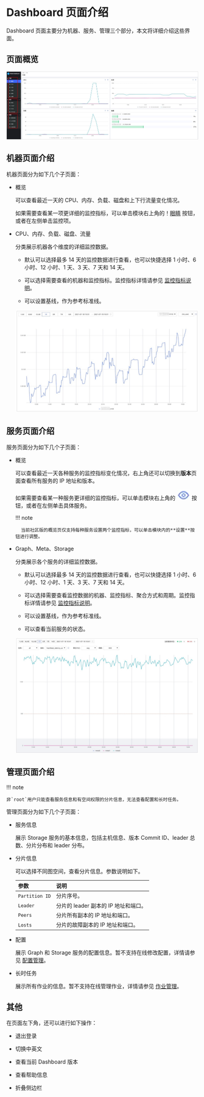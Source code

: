 # Dashboard 页面介绍

Dashboard 页面主要分为机器、服务、管理三个部分，本文将详细介绍这些界面。

## 页面概览

![页面概览](overview1.png)

## 机器页面介绍

机器页面分为如下几个子页面：

- 概览
  
  可以查看最近一天的 CPU、内存、负载、磁盘和上下行流量变化情况。

  如果需要查看某一项更详细的监控指标，可以单击模块右上角的！[眼睛](eye.png) 按钮，或者在左侧单击监控项。

- CPU、内存、负载、磁盘、流量
  
  分类展示机器各个维度的详细监控数据。
  
  - 默认可以选择最多 14 天的监控数据进行查看，也可以快捷选择 1 小时、6 小时、12 小时、1 天、3 天、7 天和 14 天。

  - 可以选择需要查看的机器和监控指标。监控指标详情请参见 [监控指标说明](6.monitor-parameter.md)。

  - 可以设置基线，作为参考标准线。

  ![机器页面](machine.png)

## 服务页面介绍

服务页面分为如下几个子页面：

- 概览

  可以查看最近一天各种服务的监控指标变化情况，右上角还可以切换到**版本**页面查看所有服务的 IP 地址和版本。
  
  如果需要查看某一种服务更详细的监控指标，可以单击模块右上角的 ![眼睛](eye.png) 按钮，或者在左侧单击具体服务。

  !!! note

        当前社区版的概览页仅支持每种服务设置两个监控指标，可以单击模块内的**设置**按钮进行调整。

- Graph、Meta、Storage

  分类展示各个服务的详细监控数据。

  - 默认可以选择最多 14 天的监控数据进行查看，也可以快捷选择 1 小时、6 小时、12 小时、1 天、3 天、7 天和 14 天。

  - 可以选择需要查看监控数据的机器、监控指标、聚合方式和周期。监控指标详情请参见 [监控指标说明](6.monitor-parameter.md)。

  - 可以设置基线，作为参考标准线。

  - 可以查看当前服务的状态。

  ![服务页面](service.png)

## 管理页面介绍

!!! note

    非`root`用户只能查看服务信息和有空间权限的分片信息，无法查看配置和长时任务。

管理页面分为如下几个子页面：

- 服务信息

  展示 Storage 服务的基本信息，包括主机信息、版本 Commit ID、leader 总数、分片分布和 leader 分布。

- 分片信息

  可以选择不同图空间，查看分片信息。参数说明如下。

  |参数|说明|
  |:---|:---|
  |`Partition ID`|分片序号。|
  |`Leader`|分片的 leader 副本的 IP 地址和端口。|
  |`Peers`|分片所有副本的 IP 地址和端口。|
  |`Losts`|分片的故障副本的 IP 地址和端口。|

- 配置
  
  展示 Graph 和 Storage 服务的配置信息。暂不支持在线修改配置，详情请参见 [配置管理](../5.configurations-and-logs/1.configurations/1.configurations.md)。

- 长时任务

  展示所有作业的信息。暂不支持在线管理作业，详情请参见 [作业管理](../3.ngql-guide/18.operation-and-maintenance-statements/4.job-statements.md)。

## 其他

在页面左下角，还可以进行如下操作：

- 退出登录

- 切换中英文

- 查看当前 Dashboard 版本

- 查看帮助信息

- 折叠侧边栏